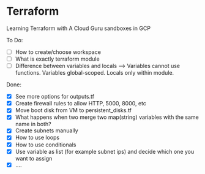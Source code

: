 # Terraform
Learning Terraform with A Cloud Guru sandboxes in GCP

To Do:

- [ ] How to create/choose workspace
- [ ] What is exactly terraform module
- [ ] Difference between variables and locals --> Variables cannot use functions. Variables global-scoped. Locals only within module.

Done:
- [X] See more options for outputs.tf
- [X] Create firewall rules to allow HTTP, 5000, 8000, etc
- [X] Move boot disk from VM to persistent_disks.tf
- [X] What happens when two merge two map(string) variables with the same name in both?
- [X] Create subnets manually
- [X] How to use loops
- [X] How to use conditionals
- [X] Use variable as list (for example subnet ips) and decide which one you want to assign
- [X] ....